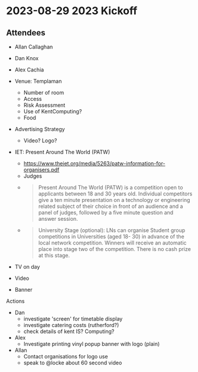 
2023-08-29 2023 Kickoff
=======================

Attendees
---------
* Allan Callaghan
* Dan Knox
* Alex Cachia

* Venue: Templaman
    * Number of room
    * Access
    * Risk Assessment
    * Use of KentComputing?
    * Food
* Advertising Strategy
    * Video? Logo?
* IET: Present Around The World (PATW)
    * https://www.theiet.org/media/5263/patw-information-for-organisers.pdf
    * Judges
    * > Present Around The World (PATW) is a competition open to applicants between 18 and 30 years old. Individual competitors give a ten minute presentation on a technology or engineering related subject of their choice in front of an audience and a panel of judges, followed by a five minute question and answer session.
    * > University Stage (optional): LNs can organise Student group competitions in Universities (aged 18- 30) in advance of the local network competition. Winners will receive an automatic place into stage two of the competition. There is no cash prize at this stage.
* TV on day
* Video
* Banner


Actions
* Dan
    * investigate 'screen' for timetable display
    * investigate catering costs (rutherford?)
    * check details of kent IS? Computing?
* Alex
    * Investigate printing vinyl popup banner with logo (plain)
* Allan
    * Contact organisations for logo use
    * speak to @locke about 60 second video
